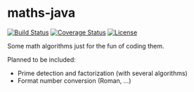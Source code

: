 # maths-java

[![Build Status][build-shield]][build]
[![Coverage Status][coverage-shield]][coverage]
[![License][license-shield]][license]

Some math algorithms just for the fun of coding them.

Planned to be included:

* Prime detection and factorization (with several algorithms)
* Format number conversion (Roman, &hellip;)

[build-shield]: http://img.shields.io/travis/cyChop/maths-java/master.svg
[build]: https://travis-ci.org/cyChop/maths-java
[coverage-shield]: http://img.shields.io/coveralls/cyChop/maths-java/master.svg
[coverage]: https://coveralls.io/r/cyChop/maths-java?branch=master
[license-shield]: https://img.shields.io/badge/license-MIT-blue.svg
[license]: http://opensource.org/licenses/MIT
